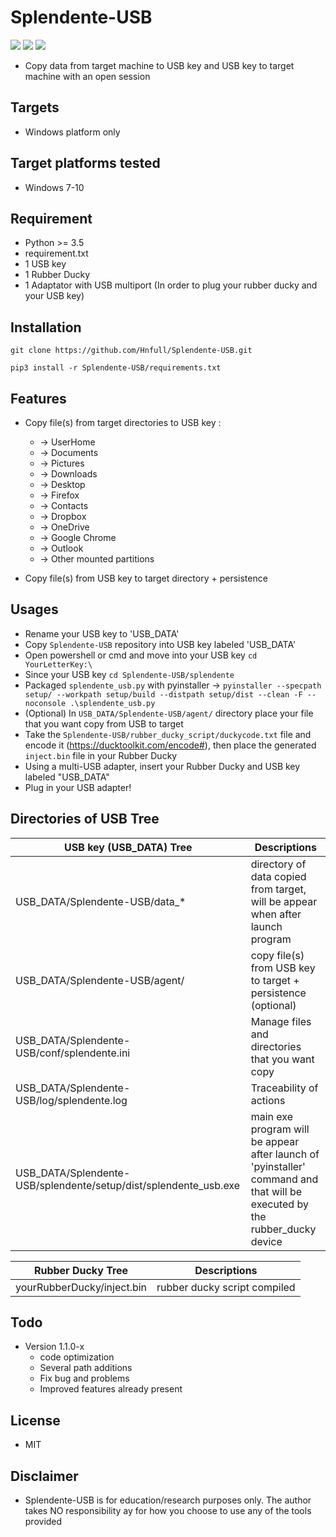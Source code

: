 # Splendente-USB

![](https://img.shields.io/badge/Python-3.6-blue.svg)
![](https://img.shields.io/badge/Version-1.0.3-green.svg)
![](https://img.shields.io/badge/Licence-MIT-red.svg)

- Copy data from target machine to USB key and USB key to target machine with an open session

## Targets
- Windows platform only

## Target platforms tested
- Windows 7-10

## Requirement
- Python >= 3.5
- requirement.txt
- 1 USB key
- 1 Rubber Ducky
- 1 Adaptator with USB multiport (In order to plug your rubber ducky and your USB key)

## Installation
`git clone https://github.com/Hnfull/Splendente-USB.git`

`pip3 install -r Splendente-USB/requirements.txt`

## Features
- Copy file(s) from target directories to USB key : 
  - -> UserHome
  - -> Documents 
  - -> Pictures
  - -> Downloads
  - -> Desktop
  - -> Firefox
  - -> Contacts
  - -> Dropbox
  - -> OneDrive
  - -> Google Chrome
  - -> Outlook
  - -> Other mounted partitions 
  
- Copy file(s) from USB key to target directory + persistence

## Usages
- Rename your USB key to 'USB_DATA'
- Copy `Splendente-USB` repository into USB key labeled 'USB_DATA'
- Open powershell or cmd and move into your USB key `cd YourLetterKey:\`
- Since your USB key `cd Splendente-USB/splendente`
- Packaged  `splendente_usb.py` with pyinstaller -> `pyinstaller --specpath setup/ --workpath setup/build --distpath setup/dist --clean -F --noconsole .\splendente_usb.py`
- (Optional) In `USB_DATA/Splendente-USB/agent/` directory place your file that you want copy from USB to target
- Take the `Splendente-USB/rubber_ducky_script/duckycode.txt` file and encode it (https://ducktoolkit.com/encode#), then place the generated `inject.bin` file in your Rubber Ducky
- Using a multi-USB adapter, insert your Rubber Ducky and USB key labeled "USB_DATA"
- Plug in your USB adapter!

## Directories of USB Tree 

| USB key (USB_DATA) Tree | Descriptions |
| ------ | ------ |
| USB_DATA/Splendente-USB/data_* | directory of data copied from target, will be appear when after launch program |
| USB_DATA/Splendente-USB/agent/ | copy file(s) from USB key to target + persistence (optional) |
| USB_DATA/Splendente-USB/conf/splendente.ini | Manage files and directories that you want copy |
| USB_DATA/Splendente-USB/log/splendente.log | Traceability of actions |
| USB_DATA/Splendente-USB/splendente/setup/dist/splendente_usb.exe | main exe program will be appear after launch of 'pyinstaller' command and that will be executed by the rubber_ducky device |


| Rubber Ducky Tree | Descriptions |
| ------ | ------ |
| yourRubberDucky/inject.bin | rubber ducky script compiled |

## Todo
- Version 1.1.0-x
  - code optimization
  - Several path additions
  - Fix bug and problems
  - Improved features already present
  
## License
- MIT

## Disclaimer
- Splendente-USB is for education/research purposes only. The author takes NO responsibility ay for how you choose to use any of the tools provided
